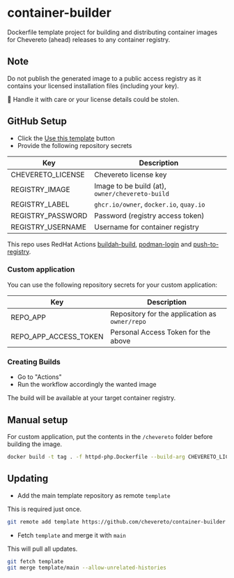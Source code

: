 # container-builder

Dockerfile template project for building and distributing container images for Chevereto (ahead) releases to any container registry.

## Note

Do not publish the generated image to a public access registry as it contains your licensed installation files (including your key).

🧐 Handle it with care or your license details could be stolen.

## GitHub Setup

* Click the [Use this template](https://github.com/chevereto/docker-builder/generate) button
* Provide the following repository secrets

| Key               | Description                                     |
| ----------------- | ----------------------------------------------- |
| CHEVERETO_LICENSE | Chevereto license key                           |
| REGISTRY_IMAGE    | Image to be build (at), `owner/chevereto-build` |
| REGISTRY_LABEL    | `ghcr.io/owner`, `docker.io`, `quay.io`         |
| REGISTRY_PASSWORD | Password (registry access token)                |
| REGISTRY_USERNAME | Username for container registry                 |

This repo uses RedHat Actions [buildah-build](https://github.com/redhat-actions/buildah-build), [podman-login](https://github.com/redhat-actions/podman-login) and [push-to-registry](https://github.com/redhat-actions/push-to-registry).

### Custom application

You can use the following repository secrets for your custom application:

| Key                   | Description                                    |
| --------------------- | ---------------------------------------------- |
| REPO_APP              | Repository for the application as `owner/repo` |
| REPO_APP_ACCESS_TOKEN | Personal Access Token for the above            |

### Creating Builds

* Go to "Actions"
* Run the workflow accordingly the wanted image

The build will be available at your target container registry.

## Manual setup

For custom application, put the contents in the `/chevereto` folder before building the image.

```sh
docker build -t tag . -f httpd-php.Dockerfile --build-arg CHEVERETO_LICENSE=<license>
```

## Updating

* Add the main template repository as remote `template`

This is required just once.
  
```sh
git remote add template https://github.com/chevereto/container-builder 
```

* Fetch `template` and merge it with `main`

This will pull all updates.

```sh
git fetch template
git merge template/main --allow-unrelated-histories
```

